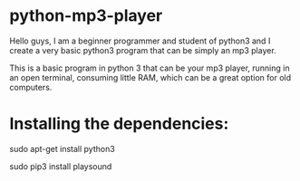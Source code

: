 # python-mp3-player

Hello guys, I am a beginner programmer and student of python3 and I create a very basic python3 program that can be simply an mp3 player.

This is a basic program in python 3 that can be your mp3 player, running in an open terminal, consuming little RAM, which can be a great option for old computers.


# Installing the dependencies:

sudo apt-get install python3 

sudo pip3 install playsound




